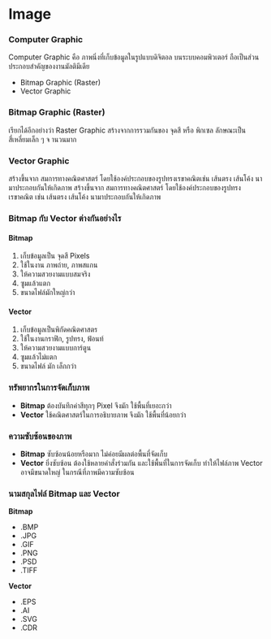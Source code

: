 # Image

### Computer Graphic
Computer Graphic คือ ภาพนิ่งที่เก็บข้อมูลในรูปแบบดิจิตอล
บนระบบคอมพิวเตอร์ ถือเป็นส่วนประกอบสำคัญของงานมัลติมีเดีย
 
 + Bitmap Graphic (Raster)
 + Vector Graphic

### Bitmap Graphic (Raster)
เรียกได้อีกอย่างว่า Raster Graphic สร้างจากการรวมกันของ จุดสี หรือ พิกเซล ลักษณะเป็นสี่เหลี่ยมเล็ก ๆ จ านวนมาก

### Vector Graphic
สร้างขึ้นจาก สมการทางคณิตศาสตร์ โดยใช้องค์ประกอบของรูปทรงเรขาคณิตเช่น เส้นตรง เส้นโค้ง นามาประกอบกันให้เกิดภาพ สร้างขึ้นจาก สมการทางคณิตศาสตร์ โดยใช้องค์ประกอบของรูปทรง
เรขาคณิต เช่น เส้นตรง เส้นโค้ง นามาประกอบกันให้เกิดภาพ

### Bitmap กับ Vector ต่างกันอย่างไร

#### Bitmap
1. เก็บข้อมูลเป็น จุดสี Pixels
2. ใช้ในงาน ภาพถ่าย, ภาพสแกน
3. ให้ความสวยงามแบบสมจริง
4. ซูมแล้วแตก
5. ขนาดไฟล์มักใหญ่กว่า

#### Vector
1. เก็บข้อมูลเป็นพิกัดคณิตศาสตร
2. ใช้ในงานกราฟิก, รูปทรง, ฟ้อนท์
3. ให้ความสวยงามแบบการ์ตูน
4. ซูมแล้วไม่แตก
5. ขนาดไฟล์ มัก เล็กกว่า

### ทรัพยากรในการจัดเก็บภาพ
 + **Bitmap** ต้องบันทึกค่าสีทุกๆ Pixel จึงมัก ใช้พื้นที่เยอะกว่า
 + **Vector** ใช้คณิตศาสตร์ในการอธิบายภาพ จึงมัก ใช้พื้นที่น้อยกว่า

### ความซับซ้อนของภาพ
 + **Bitmap** ซับซ้อนน้อยหรือมาก ไม่ค่อยมีผลต่อพื้นที่จัดเก็บ
 + **Vector** ยิ่งซับซ้อน ต้องใช้หลายคำสั่งร่วมกัน และใช้พื้นที่ในการจัดเก็บ
   ทำให้ไฟล์ภาพ Vector อาจมีขนาดใหญ่ ในกรณีที่ภาพมีความซับซ้อน

### นามสกุลไฟล์ Bitmap และ Vector

**Bitmap**
 + .BMP
 + .JPG
 + .GIF
 + .PNG
 + .PSD
 + .TIFF

**Vector**
 + .EPS
 + .AI
 + .SVG
 + .CDR





